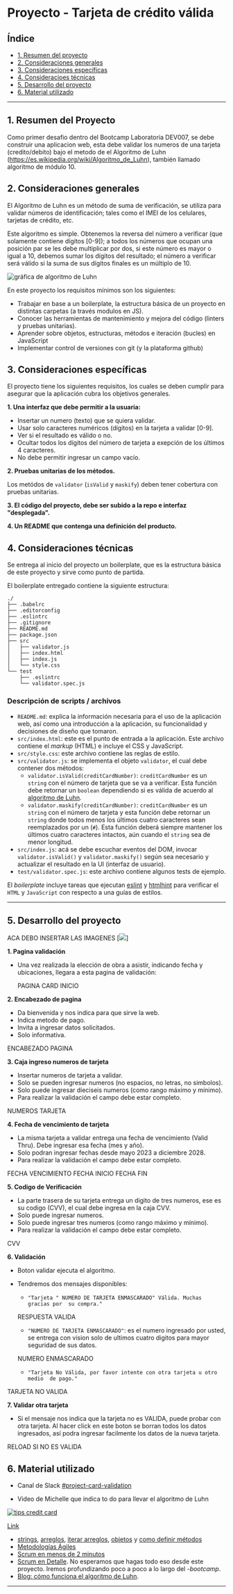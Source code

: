 # Proyecto - Tarjeta de crédito válida

## Índice

* [1. Resumen del proyecto](#1-resumen-del-proyecto)
* [2. Consideraciones generales](#2-consideraciones-generales)
* [3. Consideraciones específicas](#3-consideraciones-específicas)
* [4. Consideracioes técnicas](#4-consideraciones-técnicas)
* [5. Desarrollo del proyecto](#5-desarrollo-del-proyecto)
* [6. Material utilizado](#6-material-utilizado)

***

## 1. Resumen del Proyecto

Como primer desafio dentro del Bootcamp Laboratoria DEV007, se debe 
construir una aplicacion web, esta debe validar los numeros de una 
tarjeta (credito/debito) bajo el metodo de el Algoritmo de Luhn (https://es.wikipedia.org/wiki/Algoritmo_de_Luhn), también llamado 
algoritmo de módulo 10.

## 2. Consideraciones generales

El Algoritmo de Luhn es un método de suma de verificación, se utiliza
para validar números de identificación; tales como el IMEI de los
celulares, tarjetas de crédito, etc.

Este algoritmo es simple. Obtenemos la reversa del número a verificar 
(que solamente contiene dígitos [0-9]); a todos los números que ocupan
una posición par se les debe multiplicar por dos, si este número es 
mayor o igual a 10, debemos sumar los dígitos del resultado; el número
a verificar será válido si la suma de sus dígitos finales es un 
múltiplo de 10.

![gráfica de algoritmo de Luhn](https://user-images.githubusercontent.com/12631491/217016579-865679e0-0949-4afd-b13f-d2ebba7a0c54.png)

En este proyecto los requisitos mínimos son los siguientes:

* Trabajar en base a un boilerplate, la estructura básica de un proyecto 
  en distintas carpetas (a través modulos en JS).
* Conocer las herramientas de mantenimiento y mejora del código (linters
  y pruebas unitarias).
* Aprender sobre objetos, estructuras, métodos e iteración (bucles) en
  JavaScript
* Implementar control de versiones con git (y la plataforma github)

## 3. Consideraciones específicas

El proyecto tiene los siguientes requisitos, los cuales se deben cumplir 
para asegurar que la aplicación cubra los objetivos generales.

**1. Una interfaz que debe permitir a la usuaria:**

* Insertar un numero (texto) que se quiera validar. 
* Usar solo caracteres numéricos (dígitos) en la tarjeta a validar [0-9].  
* Ver si el resultado es válido o no.  
* Ocultar todos los dígitos del número de tarjeta a exepción de los 
  últimos 4 caracteres.  
* No debe permitir ingresar un campo vacío.  

**2. Pruebas unitarias de los métodos.**

Los metódos de `validator` (`isValid` y `maskify`) deben tener cobertura 
con pruebas unitarias.

**3. El código del proyecto, debe ser subido a la repo e interfaz 
     "desplegada".**
  
**4. Un README que contenga una definición del producto.**
  
### 

## 4. Consideraciones técnicas

Se entrega al inicio del proyecto un boilerplate, que es la estructura
básica de este proyecto y sirve como punto de partida.

El boilerplate entregado contiene la siguiente estructura:

```text
./
├── .babelrc
├── .editorconfig
├── .eslintrc
├── .gitignore
├── README.md
├── package.json
├── src
│   ├── validator.js
│   ├── index.html
│   ├── index.js
│   └── style.css
└── test
    ├── .eslintrc
    └── validator.spec.js
```

### Descripción de scripts / archivos

* `README.md`: explica la información necesaria para el uso de la aplicación
  web, así como una introducción a la aplicación, su funcionalidad y 
  decisiones de diseño que tomaron.
* `src/index.html`: este es el punto de entrada a la aplicación. Este archivo
  contiene el _markup_ (HTML) e incluye el CSS y JavaScript.
* `src/style.css`: este archivo contiene las reglas de estilo. 
* `src/validator.js`: se implementa el objeto `validator`, el cual debe 
  contener dos métodos:
  - `validator.isValid(creditCardNumber)`: `creditCardNumber` es un `string`
     con el número de tarjeta que se va a verificar. Esta función debe 
     retornar un `boolean` dependiendo si es válida de acuerdo al 
     [algoritmo de Luhn](https://es.wikipedia.org/wiki/Algoritmo_de_Luhn).
  - `validator.maskify(creditCardNumber)`: `creditCardNumber` es un `string` 
    con el número de tarjeta y esta función debe retornar un `string` donde 
    todos menos los últimos cuatro caracteres sean reemplazados por un (`#`).
    Esta función deberá siempre mantener los últimos cuatro caracteres
    intactos, aún cuando el `string` sea de menor longitud.
* `src/index.js`: acá se debe escuchar eventos del DOM, invocar
  `validator.isValid()` y `validator.maskify()` según sea necesario y 
  actualizar el resultado en la UI (interfaz de usuario).
* `test/validator.spec.js`: este archivo contiene algunos tests de ejemplo.

El _boilerplate_ incluye tareas que ejecutan [eslint](https://eslint.org/) y
[htmlhint](https://github.com/yaniswang/HTMLHint) para verificar el `HTML` y
`JavaScript` con respecto a una guías de estilos. 

***

## 5. Desarrollo del proyecto

ACA DEBO INSERTAR LAS IMAGENES
[![](https://vscode.dev/github/JoceChile/DEV007-card-validation-JIVA/blob/9b0861bb89a3c690251145fc6aeb33b66658c94e/src/imagenes/card.jpg)]

**1. Pagina validación**

* Una vez realizada la elección de obra a asistir, indicando fecha y 
  ubicaciones, llegara a esta pagina de validación:
  
  PAGINA CARD INICIO
  
**2. Encabezado de pagina**

* Da bienvenida y nos indica para que sirve la web.
* Indica metodo de pago.  
* Invita a ingresar datos solicitados.  
* Solo informativa.

ENCABEZADO PAGINA

**3. Caja ingreso numeros de tarjeta**

* Insertar numeros de tarjeta a validar.
* Solo se pueden ingresar numeros (no espacios, no letras, no simbolos).
* Solo puede ingresar dieciseis numeros (como rango máximo y mínimo).
* Para realizar la validación el campo debe estar completo.

NUMEROS TARJETA

**4. Fecha de vencimiento de tarjeta**

* La misma tarjeta a validar entrega una fecha de vencimiento (Valid Thru). 
  Debe ingresar esa fecha (mes y año).
* Solo podran ingresar fechas desde mayo 2023 a diciembre 2028.
* Para realizar la validación el campo debe estar completo.

FECHA VENCIMIENTO
FECHA INICIO
FECHA FIN

**5. Codigo de Verificación**

* La parte trasera de su tarjeta entrega un digito de tres numeros, ese
  es su codigo (CVV), el cual debe ingresa en la caja CVV.
* Solo puede ingresar numeros.
* Solo puede ingresar tres numeros (como rango máximo y mínimo).
* Para realizar la validación el campo debe estar completo.

CVV

**6. Validación**

* Boton validar ejecuta el algoritmo.
* Tendremos dos mensajes disponibles:

  - `"Tarjeta " NUMERO DE TARJETA ENMASCARADO" Válida. Muchas gracias por 
    su compra."` 
  
  RESPUESTA VALIDA
  
  - `"NUMERO DE TARJETA ENMASCARADO"`: es el numero ingresado por usted, se 
    entrega con vision solo de ultimos cuatro digitos para mayor seguridad
    de sus datos.
    
  NUMERO ENMASCARADO
    
  - `"Tarjeta No Válida, por favor intente con otra tarjeta u otro medio 
    de pago."` 

TARJETA NO VALIDA

**7. Validar otra tarjeta**

* Si el mensaje nos indica que la tarjeta no es VALIDA, puede probar con 
   otra tarjeta.
   Al hacer click en este boton se borran todos los datos ingresados, así
   podra ingresar facilmente los datos de la nueva tarjeta.

RELOAD SI NO ES VALIDA

## 6. Material utilizado

* Canal de Slack [#project-card-validation](https://claseslaboratoria.slack.com/archives/C03LXJ10WJD)

* Video de Michelle que indica to do para llevar el algoritmo de Luhn
  
[![tips credit card](https://img.youtube.com/vi/f0zL6Ot9y_w/0.jpg)](https://www.youtube.com/watch?v=f0zL6Ot9y_w)

[Link](https://www.youtube.com/watch?v=f0zL6Ot9y_w)

* [strings](https://es.javascript.info/string), 
[arreglos](https://es.javascript.info/array),
[iterar arreglos](https://dev.to/duxtech/6-maneras-de-iterar-un-array-3fbm),
[objetos](https://es.javascript.info/object) y
[como definir métodos](https://developer.mozilla.org/es/docs/Web/JavaScript/Guide/Working_with_Objects#definici%C3%B3n_de_m%C3%A9todos)
* [Metodologías Ágiles](https://www.youtube.com/watch?v=v3fLx7VHxGM)
* [Scrum en menos de 2 minutos](https://www.youtube.com/watch?v=TRcReyRYIMg)
* [Scrum en Detalle](https://www.youtube.com/watch?v=nOlwF3HRrAY&t=297s). No
  esperamos que hagas todo eso desde este proyecto. Iremos profundizando poco a
  poco a lo largo del -_bootcamp_.
* [Blog: cómo funciona el algoritmo de Luhn](http://www.quobit.mx/asi-funciona-el-algoritmo-de-luhn-para-generar-numeros-de-tarjetas-de-credito.html).

***
